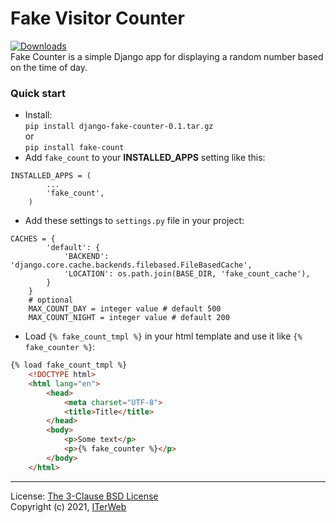 # Fake Visitor Counter
[![Downloads](https://pepy.tech/badge/fake-count)](https://pepy.tech/project/fake-count)<br>Fake Counter is a simple Django app for displaying a random number based on the time of day.
### Quick start
* Install:<br> ```pip install django-fake-counter-0.1.tar.gz```<br>or<br>```pip install fake-count```
* Add ```fake_count``` to your **INSTALLED_APPS** setting like this:<br>
```python3
INSTALLED_APPS = (
        ...
        'fake_count',
    )
```
* Add these settings to ```settings.py``` file in your project:<br>
```python3
CACHES = {
        'default': {
            'BACKEND': 'django.core.cache.backends.filebased.FileBasedCache',
            'LOCATION': os.path.join(BASE_DIR, 'fake_count_cache'),
        }
    }
    # optional
    MAX_COUNT_DAY = integer value # default 500
    MAX_COUNT_NIGHT = integer value # default 200
```
* Load ```{% fake_count_tmpl %}``` in your html template and use it like ```{% fake_counter %}```:<br>
```html
{% load fake_count_tmpl %}
    <!DOCTYPE html>
    <html lang="en">
        <head>
            <meta charset="UTF-8">
            <title>Title</title>
        </head>
        <body>
            <p>Some text</p>
            <p>{% fake_counter %}</p>
        </body>
    </html>
``` 
---
License: [The 3-Clause BSD License](https://opensource.org/licenses/BSD-3-Clause) <br>
Copyright (c) 2021, [ITerWeb](https://github.com/iterweb)
